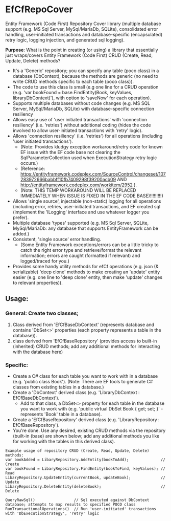 # EfCfRepoCover
Entity Framework (Code First) Repository Cover library (multiple database support (e.g. MS Sql Server, MySql/MariaDb, SQLite), consolidated error handling, user-initiated transactions and database-specific (encapsulated) retry logic, logging injection, and generated sql logging).

**Purpose**: 
    What is the point in creating (or using) a library that essentially just wraps/covers Entity Framework (Code First) CRUD (Create, Read, Update, Delete) methods?

- It's a 'Generic' repository; you can specify any table (poco class) in a database (DbContext), because the methods are generic (no need to write CRUD methods specific to each table (poco class)).
- The code to use this class is small (e.g one line for a CRUD operation (e.g. 'var bookFound = base.FindEntity(Book, keyValues, libraryDbContext)'), with option to 'saveNow' for each operation).
- Supports multiple databases without code changes (e.g. MS SQL Server, MySql/MariaDb, SQLite) with database-specific connection resiliency
- Allows easy use of 'user initiated transactions' with 'connection resiliency' (i.e. 'retries') without additional coding (hides the code involved to allow user-initiated transactions with 'retry' logic).
- Allows 'connection resiliency' (i.e. 'retries') for all operations (including 'user initiated transactions').	
	- (Note: Provides kludgy exception workaround/retry code for known EF issue with the EF code base not clearing the SqlParameterCollection used when ExecutionStrategy retry logic occurs.)
	- (Reference: https://entityframework.codeplex.com/SourceControl/changeset/107283972666babbff10fb7409298f39200acb09 AND http://entityframework.codeplex.com/workitem/2952 ).
	- (Note: THIS TEMP WORKAROUND WILL BE REPLACED IMMEDIATELY WHEN ISSUE IS FIXED IN THE EF CODE BASE)!!!!!!!!!)
- Allows 'single source', injectable (non-static) logging for all operations (including error, retries, user-initiated transactions, and EF created sql (implement the 'ILogging' interface and use whatever logger you prefer).
- Multiple database 'types' supported (e.g. MS Sql Server, SQLite, MySql/MariaDb: any database that supports EntityFramework can be added.)
- Consistent, 'single source' error handling.
	- (Some Entity Framework exceptions/errors can be a little tricky to catch the right error type and retrieve/format the relevant information; errors are caught (formatted if relevant) and logged/traced for you.)
- Provides some handy utility methods for efCf operations (e.g. json (& serializable) 'deep clone' methods to make creating an 'update' entity easier (e.g. one line to 'deep clone' entity, then make 'update' changes to relevant properties)).

## Usage:

### General: Create two classes;
1. Class derived from 'EfCfBaseDbContext' (represents database and contains 'DbSet<>' properties (each property represents a table in the database)).
2. class derived from 'EfCfBaseRepository' (provides access to built-in (inherited) CRUD methods; add any additional methods for interacting with the database here)
      
### Specific:
- Create a C# class for each table you want to work with in a database (e.g. 'public class Book'). (Note: There are EF tools to generate C# classes from existing tables in a database.)
- Create a 'DbContext' derived class (e.g. 'LibraryDbContext : EfCfBaseDbContext').
	- Add to that class, a DbSet<> property for each table in the database you want to work with (e.g. 'public virtual DbSet<Book> Book { get; set; }' - represents 'Book' table in a database).
- Create a 'EfCfBaseRepository' derived class (e.g. 'LibraryRepository : EfCfBaseRepository').
- You're done. Use any desired, existing CRUD methods via the repository (built-in (base) are shown below; add any additional methods you like for working with the tables in this derived class). 
    
```
Example usage of repository CRUD (Create, Read, Update, Delete) methods:
var bookAdded = LibaryRepository.AddEntity(bookToAdd);              // Create
var bookFound = LibaryRepository.FindEntity(bookToFind, keyValues); // Read
LibaryRepository.UpdateEntity(currentBook, updateBook);             // Update
LibaryRepository.DeleteEntity(deleteBook);                          // Delete

QueryRawSql()                 // Sql executed against DbContext database; attempts to map results to specified POCO class
RunTransactionalOperations()  // Run 'user-initiated' transactions with 'DbExecutionStrategy', 'retry' logic
```
